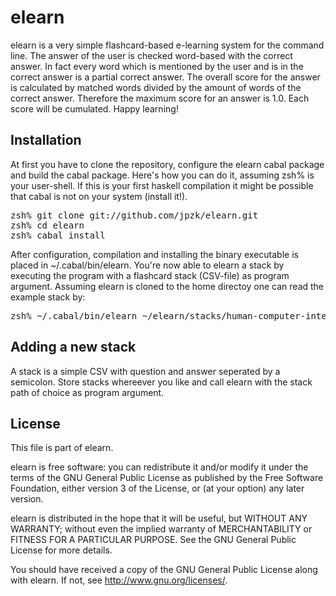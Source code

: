 # elearn 

elearn is a very simple flashcard-based e-learning system for the command line. The answer of the user is checked word-based with the correct answer. In fact every word which is mentioned by the user and is in the correct answer is a partial correct answer. The overall score for the answer is calculated by matched words divided by the amount of words of the correct answer. Therefore the maximum score for an answer is 1.0. Each score will be cumulated. Happy learning!

## Installation 

At first you have to clone the repository, configure the elearn cabal package and build the cabal package. Here's how you can do it, assuming zsh% is your user-shell. If this is your first haskell compilation it might be possible that cabal is not on your system (install it!).

<pre>
zsh% git clone git://github.com/jpzk/elearn.git
zsh% cd elearn
zsh% cabal install
</pre>

After configuration, compilation and installing the binary executable is placed in ~/.cabal/bin/elearn. You're now able to elearn a stack by executing the program with a flashcard stack (CSV-file) as program argument. Assuming elearn is cloned to the home directoy one can read the example stack by: 

<pre>
zsh% ~/.cabal/bin/elearn ~/elearn/stacks/human-computer-interaction.stack
</pre>

## Adding a new stack

A stack is a simple CSV with question and answer seperated by a semicolon. Store stacks whereever you like and call elearn with the stack path of choice as program argument.  

## License 

This file is part of elearn.

elearn is free software: you can redistribute it and/or modify
it under the terms of the GNU General Public License as published by
the Free Software Foundation, either version 3 of the License, or
(at your option) any later version.

elearn is distributed in the hope that it will be useful,
but WITHOUT ANY WARRANTY; without even the implied warranty of
MERCHANTABILITY or FITNESS FOR A PARTICULAR PURPOSE.  See the
GNU General Public License for more details.

You should have received a copy of the GNU General Public License
along with elearn.  If not, see <http://www.gnu.org/licenses/>.



